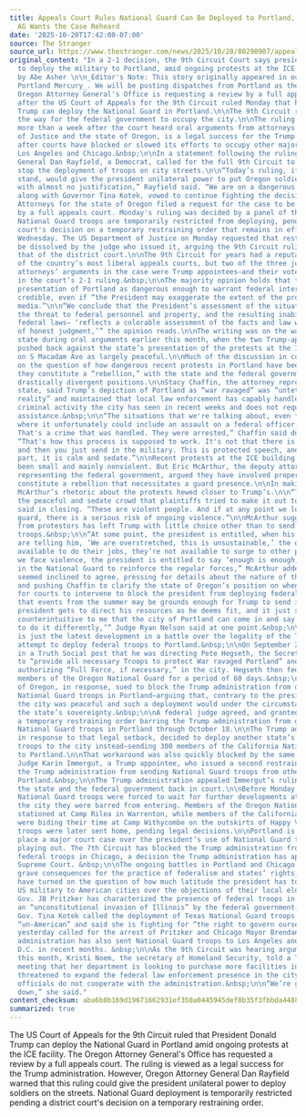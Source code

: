```yaml
---
title: Appeals Court Rules National Guard Can Be Deployed to Portland, but Oregon
  AG Wants the Case Reheard
date: '2025-10-20T17:42:00-07:00'
source: The Stranger
source_url: https://www.thestranger.com/news/2025/10/20/80290907/appeals-court-rules-national-guard-can-be-deployed-to-portland-but-oregon-ag-wants-the-case-reheard
original_content: "In a 2-1 decision, the 9th Circuit Court says president has authority
  to deploy the military to Portland, amid ongoing protests at the ICE facility.&nbsp;\n
  by Abe Asher \n\n_Editor's Note: This story originally appeared in our sister publication,_
  Portland Mercury_. We will be posting dispatches from Portland as they become available._\n\nThe
  Oregon Attorney General's Office is requesting a review by a full appeals court
  after the US Court of Appeals for the 9th Circuit ruled Monday that President Donald
  Trump can deploy the National Guard in Portland.\n\nThe 9th Circuit ruling paves
  the way for the federal government to occupy the city.\n\nThe ruling, handed down
  more than a week after the court heard oral arguments from attorneys for the Department
  of Justice and the state of Oregon, is a legal success for the Trump administration,
  after courts have blocked or slowed its efforts to occupy other major cities like
  Los Angeles and Chicago.&nbsp;\n\nIn a statement following the ruling, Oregon Attorney
  General Dan Rayfield, a Democrat, called for the full 9th Circuit to intervene to
  stop the deployment of troops on city streets.\n\n“Today’s ruling, if allowed to
  stand, would give the president unilateral power to put Oregon soldiers on our streets
  with almost no justification,” Rayfield said. “We are on a dangerous path in America.”\n\nRayfield,
  along with Governor Tina Kotek, vowed to continue fighting the decision in court.
  Attorneys for the state of Oregon filed a request for the case to be quickly reconsidered
  by a full appeals court. Monday's ruling was decided by a panel of three judges.&nbsp;\n\nMeanwhile,
  National Guard troops are temporarily restricted from deploying, pending a district
  court's decision on a temporary restraining order that remains in effect until next
  Wednesday. The US Department of Justice on Monday requested that restraining order
  be dissolved by the judge who issued it, arguing the 9th Circuit ruling should supersede
  that of the district court.\n\nThe 9th Circuit for years had a reputation as one
  of the country’s most liberal appeals courts, but two of the three judges who heard
  attorneys’ arguments in the case were Trump appointees—and their votes were decisive
  in the court’s 2-1 ruling.&nbsp;\n\nThe majority opinion holds that the Trump administration’s
  presentation of Portland as dangerous enough to warrant federal intervention is
  credible, even if “the President may exaggerate the extent of the problem on social
  media.”\n\n“We conclude that the President’s assessment of the situation in Portland—specifically,
  the threat to federal personnel and property, and the resulting inability to execute
  federal laws— ‘reflects a colorable assessment of the facts and law within a ‘range
  of honest judgment,’” the opinion reads.\n\nThe writing was on the wall for the
  state during oral arguments earlier this month, when the two Trump-appointed judges
  pushed back against the state’s presentation of the protests at the ICE facility
  on S Macadam Ave as largely peaceful.\n\nMuch of the discussion in court centered
  on the question of how dangerous recent protests in Portland have been and whether
  they constitute a “rebellion,” with the state and the federal government taking
  drastically divergent positions.\n\nStacy Chaffin, the attorney representing the
  state, said Trump’s depiction of Portland as “war ravaged” was “untethered from
  reality” and maintained that local law enforcement has capably handled what little
  criminal activity the city has seen in recent weeks and does not require federal
  assistance.&nbsp;\n\n“The situations that we're talking about, even the situations
  where it unfortunately could include an assault on a federal officer, that's a crime.
  That's a crime that was handled. They were arrested,” Chaffin said during the hearing.
  “That's how this process is supposed to work. It's not that there is a protest,
  and then you just send in the military. This is protected speech, and for the most
  part, it is calm and sedate.”\n\nRecent protests at the ICE building have mainly
  been small and mainly nonviolent. But Eric McArthur, the deputy attorney general
  representing the federal government, argued they have involved property damage and
  constitute a rebellion that necessitates a guard presence.\n\nIn making his argument,
  McArthur’s rhetoric about the protests hewed closer to Trump’s.\n\n“This is hardly
  the peaceful and sedate crowd that plaintiffs tried to make it out to be,” McArthur
  said in closing. “These are violent people. And if at any point we let down our
  guard, there is a serious risk of ongoing violence.”\n\nMcArthur suggested the pressure
  from protestors has left Trump with little choice other than to send in federal
  troops.&nbsp;\n\n“At some point, the president is entitled, when his subordinates
  are telling him, ‘We are overstretched, this is unsustainable,’ the officers aren’t
  available to do their jobs, they’re not available to surge to other places where
  we face violence, the president is entitled to say ‘enough is enough,’ and bring
  in the National Guard to reinforce the regular forces,” McArthur added.\n\nThe judges
  seemed inclined to agree, pressing for details about the nature of the protests
  and pushing Chaffin to clarify the state of Oregon’s position on when it is appropriate
  for courts to intervene to block the president from deploying federal troops—suggesting
  that events from the summer may be grounds enough for Trump to send in troops.\n\n“The
  president gets to direct his resources as he deems fit, and it just seems a little
  counterintuitive to me that the city of Portland can come in and say ‘No. You need
  to do it differently,’” Judge Ryan Nelson said at one point.&nbsp;\n\nTheir ruling
  is just the latest development in a battle over the legality of the Trump administration’s
  attempt to deploy federal troops to Portland.&nbsp;\n\nOn September 27, Trump announced
  in a Truth Social post that he was directing Pete Hegseth, the Secretary of Defense,
  to “provide all necessary Troops to protect War ravaged Portland” and that he was
  authorizing “Full Force, if necessary,” in the city. Hegseth then federalized 200
  members of the Oregon National Guard for a period of 60 days.&nbsp;\n\nThe state
  of Oregon, in response, sued to block the Trump administration from deploying the
  National Guard troops in Portland—arguing that, contrary to the president’s rhetoric,
  the city was peaceful and such a deployment would under the circumstances violate
  the state’s sovereignty.&nbsp;\n\nA federal judge agreed, and granted the state
  a temporary restraining order barring the Trump administration from deploying Oregon
  National Guard troops in Portland through October 18.\n\nThe Trump administration,
  in response to that legal setback, decided to deploy another state’s National Guard
  troops to the city instead—sending 300 members of the California National Guard
  to Portland.\n\nThat workaround was also quickly blocked by the same judge, US District
  Judge Karin Immergut, a Trump appointee, who issued a second restraining order preventing
  the Trump administration from sending National Guard troops from other states to
  Portland.&nbsp;\n\nThe Trump administration appealed Immergut’s ruling, which landed
  the state and the federal government back in court.\n\nBefore Monday’s decision,
  National Guard troops were forced to wait for further developments at posts outside
  the city they were barred from entering. Members of the Oregon National Guard were
  stationed at Camp Rilea in Warrenton, while members of the California National Guard
  were biding their time at Camp Withycombe on the outskirts of Happy Valley. Guard
  troops were later sent home, pending legal decisions.\n\nPortland is not the only
  place a major court case over the president’s use of National Guard troops is currently
  playing out. The 7th Circuit has blocked the Trump administration from deploying
  federal troops in Chicago, a decision the Trump administration has appealed to the
  Supreme Court. &nbsp;\n\nThe ongoing battles in Portland and Chicago could have
  grave consequences for the practice of federalism and states’ rights, as both cases
  have turned on the question of how much latitude the president has to deploy the
  US military to American cities over the objections of their local elected leadership.&nbsp;\n\nIllinois
  Gov. JB Pritzker has characterized the presence of federal troops in Chicago as
  an “unconstitutional invasion of Illinois” by the federal government, while Oregon
  Gov. Tina Kotek called the deployment of Texas National Guard troops to the state
  “un-American” and said she is fighting for “the right to govern ourselves.”\n\nTrump
  yesterday called for the arrest of Pritzker and Chicago Mayor Brendan Johnson. The
  administration has also sent National Guard troops to Los Angeles and Washington,
  D.C. in recent months. &nbsp;\n\nAs the 9th Circuit was hearing arguments earlier
  this month, Kristi Noem, the secretary of Homeland Security, told a Trump cabinet
  meeting that her department is looking to purchase more facilities in Portland and
  threatened to expand the federal law enforcement presence in the city if local elected
  officials do not cooperate with the administration.&nbsp;\n\n“We’re going to double
  down,” she said."
content_checksum: aba6b8b169d19671662931ef350a0445945def8b35f3fbbda4488336d02ac43e
summarized: true
---
```


The US Court of Appeals for the 9th Circuit ruled that President Donald Trump can deploy the National Guard in Portland amid ongoing protests at the ICE facility. The Oregon Attorney General's Office has requested a review by a full appeals court. The ruling is viewed as a legal success for the Trump administration. However, Oregon Attorney General Dan Rayfield warned that this ruling could give the president unilateral power to deploy soldiers on the streets. National Guard deployment is temporarily restricted pending a district court's decision on a temporary restraining order.